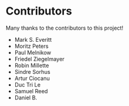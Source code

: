 # Contributors

Many thanks to the contributors to this project!

 - Mark S. Everitt
 - Moritz Peters
 - Paul Melnikow
 - Friedel Ziegelmayer
 - Robin Millette
 - Sindre Sorhus
 - Artur Ciocanu
 - Duc Tri Le
 - Samuel Reed
 - Daniel B.
